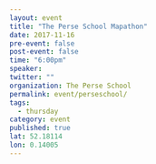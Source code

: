 ```yaml
---
layout: event 
title: "The Perse School Mapathon"
date: 2017-11-16
pre-event: false
post-event: false
time: "6:00pm"
speaker:
twitter: ""
organization: The Perse School
permalink: event/perseschool/
tags:
  - thursday
category: event
published: true
lat: 52.18114
lon: 0.14005
---
```

